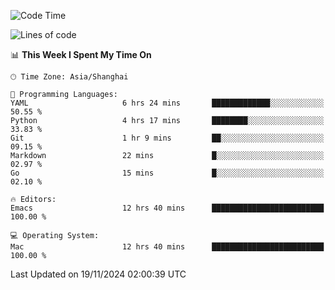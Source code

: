 <!--START_SECTION:waka-->
![Code Time](http://img.shields.io/badge/Code%20Time-2%2C285%20hrs%2020%20mins-blue)

![Lines of code](https://img.shields.io/badge/From%20Hello%20World%20I%27ve%20Written-308.1%20thousand%20lines%20of%20code-blue)

📊 **This Week I Spent My Time On** 

```text
🕑︎ Time Zone: Asia/Shanghai

💬 Programming Languages: 
YAML                     6 hrs 24 mins       █████████████░░░░░░░░░░░░   50.55 % 
Python                   4 hrs 17 mins       ████████░░░░░░░░░░░░░░░░░   33.83 % 
Git                      1 hr 9 mins         ██░░░░░░░░░░░░░░░░░░░░░░░   09.15 % 
Markdown                 22 mins             █░░░░░░░░░░░░░░░░░░░░░░░░   02.97 % 
Go                       15 mins             █░░░░░░░░░░░░░░░░░░░░░░░░   02.10 % 

🔥 Editors: 
Emacs                    12 hrs 40 mins      █████████████████████████   100.00 % 

💻 Operating System: 
Mac                      12 hrs 40 mins      █████████████████████████   100.00 % 
```


 Last Updated on 19/11/2024 02:00:39 UTC
<!--END_SECTION:waka-->

